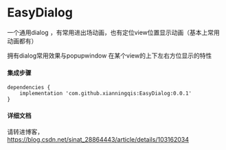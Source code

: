 # EasyDialog
一个通用dialog ，有常用进出场动画，也有定位view位置显示动画（基本上常用动画都有）

拥有dialog常用效果与popupwindow 在某个view的上下左右方位显示的特性

#### 集成步骤
    dependencies {
        implementation 'com.github.xianningqis:EasyDialog:0.0.1'
    }

#### 详细文档
请转进博客，https://blog.csdn.net/sinat_28864443/article/details/103162034
